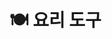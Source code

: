 # 🍽 요리 도구

<figure><img src="../../.gitbook/assets/.,..png" alt=""><figcaption></figcaption></figure>

##

<div>

<figure><img src="../../.gitbook/assets/제목 없음-2 (2).png" alt=""><figcaption></figcaption></figure>

 

<figure><img src="../../.gitbook/assets/제목 없음-3 (1).png" alt=""><figcaption></figcaption></figure>

 

<figure><img src="../../.gitbook/assets/제목 없음-4.png" alt=""><figcaption></figcaption></figure>

 

<figure><img src="../../.gitbook/assets/제목 없음-5.png" alt=""><figcaption></figcaption></figure>

 

<figure><img src="../../.gitbook/assets/제목 없음-6.png" alt=""><figcaption></figcaption></figure>

 

<figure><img src="../../.gitbook/assets/제목-없음-7_0005_2022-08-31_10.46.23.png.png" alt=""><figcaption></figcaption></figure>

 

<figure><img src="../../.gitbook/assets/제목-없음-7_0006_2022-08-31_10.46.26.png.png" alt=""><figcaption></figcaption></figure>

</div>

<div>

<figure><img src="../../.gitbook/assets/제목-없음-7_0007_2022-08-31_10.46.30.png.png" alt=""><figcaption></figcaption></figure>

 

<figure><img src="../../.gitbook/assets/제목-없음-7_0008_2022-08-31_10.46.34.png.png" alt=""><figcaption></figcaption></figure>

 

<figure><img src="../../.gitbook/assets/제목-없음-7_0009_2022-08-31_10.46.37.png.png" alt=""><figcaption></figcaption></figure>

</div>
